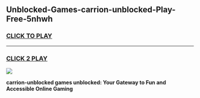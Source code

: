 
## Unblocked-Games-carrion-unblocked-Play-Free-5nhwh
<h3>
<a href="https://premium76.site?title=carrion-unblocked&ref=18A1">CLICK TO PLAY</a></h3>
<hr>

<h3>
<a href="https://premium76.site?title=carrion-unblocked&ref=18A1">CLICK 2 PLAY</a>
  
</h3>

<a href="https://premium76.site?title=carrion-unblocked&ref=18A1"><img src="https://clearcache.store/games.png"></a>


**carrion-unblocked games unblocked: Your Gateway to Fun and Accessible Online Gaming**

